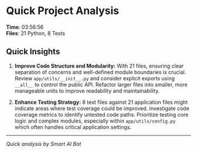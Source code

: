 # Quick Project Analysis

**Time**: 03:56:56  
**Files**: 21 Python, 8 Tests

## Quick Insights

1. **Improve Code Structure and Modularity:** With 21 files, ensuring clear separation of concerns and well-defined module boundaries is crucial. Review `app/utils/__init__.py` and consider explicit exports using `__all__` to control the public API.  Refactor larger files into smaller, more manageable units to improve readability and maintainability.

2. **Enhance Testing Strategy:** 8 test files against 21 application files might indicate areas where test coverage could be improved.  Investigate code coverage metrics to identify untested code paths.  Prioritize testing core logic and complex modules, especially within `app/utils/config.py` which often handles critical application settings.


---
*Quick analysis by Smart AI Bot*
